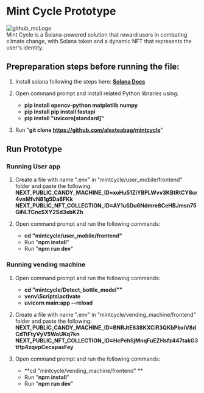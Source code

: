 # Mint Cycle Prototype
![github_mcLogo](https://github.com/alexteabag/mintcycle/assets/93482528/92ed8e72-3718-41d7-9b7a-3178b8facfe8)  
Mint Cycle is a Solana-powered solution that reward users in combating climate change, with Solana token and a dynamic NFT that represents the user's identity.


## Prepreparation steps before running the file:
1) Install solana following the steps here: **[Solana Docs](https://docs.solana.com/getstarted/local)**

2) Open command prompt and install related Python libraries using:
   - **pip install opencv-python matplotlib numpy**
   - **pip install pip install fastapi**
   - **pip install "uvicorn[standard]"**
  
3) Run "**git clone https://github.com/alexteabag/mintcycle**"  



## Run Prototype
### Running User app
1) Create a file with name ".env" in "mintcycle/user_mobile/frontend" folder and paste the following:
    **NEXT_PUBLIC_CANDY_MACHINE_ID=xoHu51ZiYBPLWvv3KBtRtCY8cr4vnMfvN81g5Da8FKk**
    **NEXT_PUBLIC_NFT_COLLECTION_ID=AY1uSDu6Ndmre8CeHBJmsn75GiNLTCncSXY2Sd3sbKZh**

2) Open command prompt and run the following commands:
   - **cd "mintcycle/user_mobile/frontend"**
   - Run "**npm install**"
   - Run "**npm run dev**"


  
### Running vending machine
1) Open command prompt and run the following commands:
   - **cd "mintcycle/Detect_bottle_model""**
   - **venv\Scripts\activate**
   - **uvicorn main:app --reload**

2) Create a file with name ".env" in "mintcycle/vending_machine/frontend" folder and paste the following:
    **NEXT_PUBLIC_CANDY_MACHINE_ID=BNRJtE638KXCiR3QKbPbxiV8dCdTtFtyVyV5WoUKq7kn**
    **NEXT_PUBLIC_NFT_COLLECTION_ID=HcPehSjMnqFuEZHsfz447takG3tHp4zqvpCecapasFey**

3) Open command prompt and run the following commands:
   - **cd "mintcycle/vending_machine/frontend" **
   - Run "**npm install**"
   - Run "**npm run dev**"
